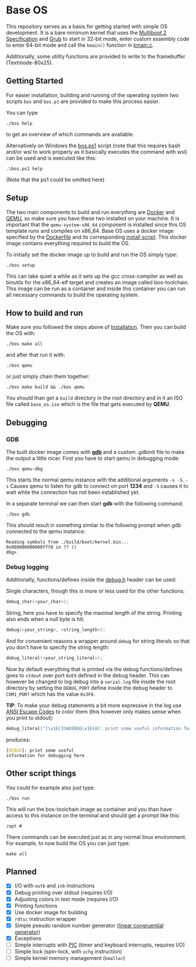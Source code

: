 # Base OS

This repository serves as a basis for getting started with simple OS development.
It is a bare minimum kernel that uses the [Multiboot 2 Specification](https://www.gnu.org/software/grub/manual/multiboot2/multiboot.html) and [Grub](https://de.wikipedia.org/wiki/Grand_Unified_Bootloader) to start in 32-bit mode, enter custom assembly code to enter 64-bit mode and call the `kmain()` function in [kmain.c](./kernel/kmain.c).

Additionally, some utility functions are provided to write to the framebuffer (Textmode-80x25).

## Getting Started

For easier installation, building and running of the operating system two scripts `bos` and `bos.p1` are provided to make this process easier.

You can type

```shell
./bos help
```

to get an overview of which commands are available.

Alternatively on Windows the [bos.ps1](./bos.ps1) script (note that this requires bash and/or wsl to work properly as it basically executes the command with wsl) can be used and is executed like this:

```shell
.\bos.ps1 help
```

(Note that the ps1 could be omitted here)

## Setup

The two main components to build and run everything are [Docker](https://www.docker.com/) and [QEMU](https://www.qemu.org/), so make sure you have these two installed on your machine.
It is important that the `qemu-system-x86_64` component is installed since this OS template runs and compiles on x86_64.
Base OS uses a docker image specified by the [Dockerfile](./toolchain/Dockerfile) and its corresponding [install script](./toolchain/build-toolchain.sh).
This docker image contains everything required to build the OS.

To initially set the docker image up to build and run the OS simply type:

```shell
./bos setup
```

This can take quiet a while as it sets up the gcc cross-compiler as well as binutils for the x86_64-elf target and creates an image called bos-toolchain.
This image can be run as a container and inside this container you can run all necessary commands to build the operating system.

## How to build and run

Make sure you followed the steps above of [Installation](#installation).
Then you can build the OS with:

```shell
./bos make all
```

and after that run it with:

```shell
./bos qemu
```

or just simply chain them together:

```shell
./bos make build && ./bos qemu
```

You should than get a `build` directory in the root directory and in it an ISO file called `base_os.iso` which is the file that gets executed by **QEMU**.

## Debugging

### GDB

The built docker image comes with [**gdb**](https://www.sourceware.org/gdb/documentation/) and a custom .gdbinit file to make the output a little nicer.
First you have to start qemu in debugging mode:

```shell
./bos qemu-dbg
```

This starts the normal qemu instance with the additional arguments `-s -S`.
`-s` Causes qemu to listen for gdb to connect on port **1234** and `-S` causes it to wait while the connection has not been established yet.

In a separate terminal we can then start **gdb** with the following command:

```shell
./bos gdb
```

This should result in something similar to the following prompt when gdb connected to the qemu instance:

```
Reading symbols from ./build/boot/kernel.bin...
0x000000000000fff0 in ?? ()
dbg>
```

### Debug logging

Additionally, functions/defines inside the [debug.h](./kernel/include/debug.h) header can be used:

Single characters, though this is more or less used for the other functions:

```c
debug_char(<your_char>);
```
String, here you have to specify the maximal length of the string.
Printing also ends when a null byte is hit:

```c
debug(<your_string>, <string_length>);
```

And for convenient reasons a wrapper around `debug` for string literals so that you don't have to specify the string length:

```c
debug_literal(<your_string_literal>);
```

Now by default everything that is printed via the debug functions/defines goes to `stdout` over port `0xE9` defined in the debug header.
This can however be changed to log debug into a `serial.log` file inside the root directory by setting the `DEBUG_PORT` define inside the debug header to `COM1_PORT` which has the value `0x3F8`.

**TIP**: To make your debug statements a bit more expressive in the log use [ANSI Escape Codes](https://en.wikipedia.org/wiki/ANSI_escape_code) to color them (this however only makes sense when you print to stdout):

```c
debug_literal("[\x1b[33mDEBUG\x1b[m]: print some useful information for debugging here\n");
```

produces:

<code>[<span style="color: #C19C00">DEBUG</span>]: print some useful information for debugging here</code>

## Other script things

You could for example also just type:
```shell
./bos run
```
This will run the bos-toolchain image as container and you than have access to this instance on the terminal and should get a prompt like this:
```
/opt #
```
There commands can be executed just as in any normal linux environment.
For example, to now build the OS you can just type:
```shell
make all
```

## Planned

- [x] I/O with `outb` and `inb` instructions
- [x] Debug printing over stdout (requires I/O)
- [x] Adjusting colors in text mode (requires I/O)
- [x] Printing functions
- [x] Use docker image for building
- [x] `rdtsc` instruction wrapper
- [x] Simple pseudo random number generator ([linear congruential generator](https://en.wikipedia.org/wiki/Linear_congruential_generator))
- [x] Exceptions
- [ ] Simple interrupts with [PIC](https://wiki.osdev.org/8259_PIC) (timer and keyboard interrupts, requires I/O)
- [ ] Simple lock (spin-lock, with `xchg` instruction)
- [ ] Simple kernel memory management (`kmalloc`)
